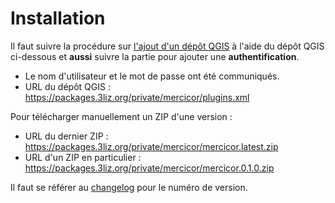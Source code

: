 # Installation

Il faut suivre la procédure sur [l'ajout d'un dépôt QGIS](https://docs.3liz.org/add_qgis_repository.html)
à l'aide du dépôt QGIS ci-dessous et **aussi** suivre la partie pour ajouter une **authentification**.

* Le nom d'utilisateur et le mot de passe ont été communiqués.
* URL du dépôt QGIS : https://packages.3liz.org/private/mercicor/plugins.xml

Pour télécharger manuellement un ZIP d'une version :

* URL du dernier ZIP : https://packages.3liz.org/private/mercicor/mercicor.latest.zip
* URL d'un ZIP en particulier : https://packages.3liz.org/private/mercicor/mercicor.0.1.0.zip

Il faut se référer au [changelog](../changelog.md) pour le numéro de version.
